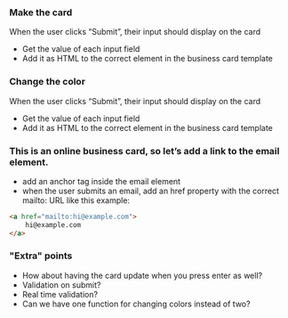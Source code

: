 ### Make the card
When the user clicks “Submit”, their input should display on the card
* Get the value of each input field
* Add it as HTML to the correct element in the business card template

### Change the color
When the user clicks “Submit”, their input should display on the card
* Get the value of each input field
* Add it as HTML to the correct element in the business card template

### This is an online business card, so let’s add a link to the email element.
* add an anchor tag inside the email element
* when the user submits an email, add an href property with the correct mailto: URL like this example:
```html
<a href="mailto:hi@example.com">
    hi@example.com
</a>
```

### "Extra" points
* How about having the card update when you press enter as well?
* Validation on submit?
* Real time validation?
* Can we have one function for changing colors instead of two?
